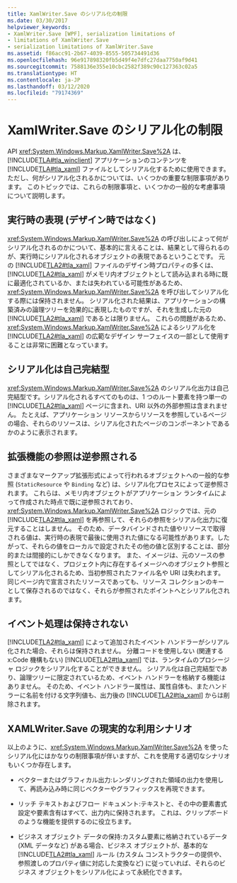 ```yaml
---
title: XamlWriter.Save のシリアル化の制限
ms.date: 03/30/2017
helpviewer_keywords:
- XamlWriter.Save [WPF], serialization limitations of
- limitations of XamlWriter.Save
- serialization limitations of XamlWriter.Save
ms.assetid: f86acc91-2b67-4039-8555-505734491d36
ms.openlocfilehash: 96e917898320fb5d49f4e7dfc27daa7750af9d41
ms.sourcegitcommit: 7588136e355e10cbc2582f389c90c127363c02a5
ms.translationtype: HT
ms.contentlocale: ja-JP
ms.lasthandoff: 03/12/2020
ms.locfileid: "79174369"
---
```

# <a name="serialization-limitations-of-xamlwritersave"></a>XamlWriter.Save のシリアル化の制限
API <xref:System.Windows.Markup.XamlWriter.Save%2A> は、[!INCLUDE[TLA#tla_winclient](../../../../includes/tlasharptla-winclient-md.md)] アプリケーションのコンテンツを [!INCLUDE[TLA#tla_xaml](../../../../includes/tlasharptla-xaml-md.md)] ファイルとしてシリアル化するために使用できます。 ただし、何がシリアル化されるかについては、いくつかの重要な制限事項があります。 このトピックでは、これらの制限事項と、いくつかの一般的な考慮事項について説明します。  

<a name="Run_Time__Not_Design_Time_Representation"></a>
## <a name="run-time-not-design-time-representation"></a>実行時の表現 (デザイン時ではなく)  
 <xref:System.Windows.Markup.XamlWriter.Save%2A> の呼び出しによって何がシリアル化されるのかについて、基本的に言えることは、結果として得られるのが、実行時にシリアル化されるオブジェクトの表現であるということです。 元の [!INCLUDE[TLA2#tla_xaml](../../../../includes/tla2sharptla-xaml-md.md)] ファイルのデザイン時プロパティの多くは、[!INCLUDE[TLA2#tla_xaml](../../../../includes/tla2sharptla-xaml-md.md)] がメモリ内オブジェクトとして読み込まれる時に既に最適化されているか、または失われている可能性があるため、<xref:System.Windows.Markup.XamlWriter.Save%2A> を呼び出してシリアル化する際には保持されません。 シリアル化された結果は、アプリケーションの構築済みの論理ツリーを効果的に表現したものですが、それを生成した元の [!INCLUDE[TLA2#tla_xaml](../../../../includes/tla2sharptla-xaml-md.md)] であるとは限りません。 これらの問題があるため、<xref:System.Windows.Markup.XamlWriter.Save%2A> によるシリアル化を [!INCLUDE[TLA2#tla_xaml](../../../../includes/tla2sharptla-xaml-md.md)] の広範なデザイン サーフェイスの一部として使用することは非常に困難となっています。  
  
<a name="Serialization_is_Self_Contained"></a>
## <a name="serialization-is-self-contained"></a>シリアル化は自己完結型  
 <xref:System.Windows.Markup.XamlWriter.Save%2A> のシリアル化出力は自己完結型です。シリアル化されるすべてのものは、1 つのルート要素を持つ単一の [!INCLUDE[TLA2#tla_xaml](../../../../includes/tla2sharptla-xaml-md.md)] ページに含まれ、URI 以外の外部参照は含まれません。 たとえば、アプリケーション リソースからリソースを参照しているページの場合、それらのリソースは、シリアル化されたページのコンポーネントであるかのように表示されます。  
  
<a name="Extension_References_are_Dereferenced"></a>
## <a name="extension-references-are-dereferenced"></a>拡張機能の参照は逆参照される  
 さまざまなマークアップ拡張形式によって行われるオブジェクトへの一般的な参照 (`StaticResource` や `Binding` など) は、シリアル化プロセスによって逆参照されます。 これらは、メモリ内オブジェクトがアプリケーション ランタイムによって作成された時点で既に逆参照されており、<xref:System.Windows.Markup.XamlWriter.Save%2A> ロジックでは、元の [!INCLUDE[TLA2#tla_xaml](../../../../includes/tla2sharptla-xaml-md.md)] を再参照して、それらの参照をシリアル化出力に復元することはしません。 そのため、データバインドされた値やリソースで取得される値は、実行時の表現で最後に使用された値になる可能性があります。したがって、それらの値をローカルで設定されたその他の値と区別することは、部分的または間接的にしかできなくなります。 また、イメージは、元のソースの参照としてではなく、プロジェクト内に存在するイメージへのオブジェクト参照としてシリアル化されるため、当初参照されたファイル名や URI は失われます。 同じページ内で宣言されたリソースであっても、リソース コレクションのキーとして保存されるのではなく、それらが参照されたポイントへとシリアル化されます。  
  
<a name="Event_Handling_is_Not_Preserved"></a>
## <a name="event-handling-is-not-preserved"></a>イベント処理は保持されない  
 [!INCLUDE[TLA2#tla_xaml](../../../../includes/tla2sharptla-xaml-md.md)] によって追加されたイベント ハンドラーがシリアル化された場合、それらは保持されません。 分離コードを使用しない (関連する x:Code 機構もない) [!INCLUDE[TLA2#tla_xaml](../../../../includes/tla2sharptla-xaml-md.md)] では、ランタイムのプロシージャ ロジックをシリアル化することができません。 シリアル化は自己完結型であり、論理ツリーに限定されているため、イベント ハンドラーを格納する機能はありません。 そのため、イベント ハンドラー属性は、属性自体も、またハンドラーに名前を付ける文字列値も、出力後の [!INCLUDE[TLA2#tla_xaml](../../../../includes/tla2sharptla-xaml-md.md)] からは削除されます。  
  
<a name="Realistic_Scenarios_for_Use_of_XAMLWriter_Save"></a>
## <a name="realistic-scenarios-for-use-of-xamlwritersave"></a>XAMLWriter.Save の現実的な利用シナリオ  
 以上のように、<xref:System.Windows.Markup.XamlWriter.Save%2A> を使ったシリアル化にはかなりの制限事項が伴いますが、これを使用する適切なシナリオもいくつか存在します。  
  
- ベクターまたはグラフィカル出力:レンダリングされた領域の出力を使用して、再読み込み時に同じベクターやグラフィックスを再現できます。  
  
- リッチ テキストおよびフロー ドキュメント:テキストと、その中の要素書式設定や要素含有はすべて、出力内に保持されます。 これは、クリップボードのような機能を提供するのに役立ちます。  
  
- ビジネス オブジェクト データの保持:カスタム要素に格納されているデータ (XML データなど) がある場合、ビジネス オブジェクトが、基本的な [!INCLUDE[TLA2#tla_xaml](../../../../includes/tla2sharptla-xaml-md.md)] ルール (カスタム コンストラクターの提供や、参照渡しのプロパティ値に対応した変換など) に従っていれば、それらのビジネス オブジェクトをシリアル化によって永続化できます。
